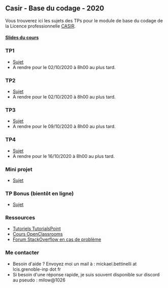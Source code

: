 ## Casir - Base du codage - 2020

Vous trouverez ici les sujets des TPs pour le module de base du codage de la Licence professionnelle [CASIR](http://formations.univ-grenoble-alpes.fr/fr/catalogue/licence-professionnelle-DP/sciences-technologies-sante-STS/licence-professionnelle-metiers-de-l-informatique-conception-developpement-et-tests-de-logiciels-valence-program-licence-professionnelle-metiers-de-l-informatique-conception-developpement-et-tests-de-logiciels-casir-valence/parcours-codage-d-applications-et-de-systemes-informatiques-repartis-casir-valence-subprogram-parcours-codage-d-applications-et-de-systemes-informatiques-repartis-casir.html).

#### [Slides du cours](Documents/CoursPython.pdf)

### TP1

+   [Sujet](Documents/TP1.zip)
+   A rendre pour le 02/10/2020 à 8h00 au plus tard.

### TP2

+   [Sujet](Documents/TP2.zip)
+   A rendre pour le 02/10/2020 à 8h00 au plus tard.

### TP3

+   [Sujet](Documents/TP3.zip)
+   A rendre pour le 09/10/2020 à 8h00 au plus tard.

### TP4

+   [Sujet](Documents/TP4/TP4_Casir_2020.pdf)
+   A rendre pour le 16/10/2020 à 8h00 au plus tard.


### Mini projet

+   [Sujet](Documents/TP5.zip)

### TP Bonus (bientôt en ligne)

+   [Sujet]()


### Ressources

+   [Tutoriels TutorialsPoint](https://www.tutorialspoint.com/python/index.htm)
+   [Cours OpenClassrooms](https://openclassrooms.com/fr/courses/235344-apprenez-a-programmer-en-python)
+   [Forum StackOverflow en cas de problème](https://stackoverflow.com/)

### Me contacter

+ Besoin d'aide ? Envoyez moi un mail à : mickael.bettinelli at lcis.grenoble-inp dot fr
+ Si besoin d'une réponse rapide, je suis souvent disponible sur discord au pseudo : milow@1026


